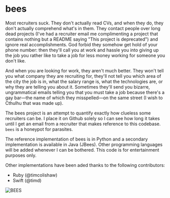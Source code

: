 # bees

Most recruiters suck. They don't actually read CVs, and when they do, they don't actually comprehend what's in them. They contact people over long dead projects (I've had a recruiter email me complimenting a project that contains nothing but a README saying "This project is deprecated") and ignore real accomplishments. God forbid they somehow get hold of your phone number: then they'll call you at work and hassle you into giving up the job you rather like to take a job for less money working for someone you don't like.

And when you are looking for work, they aren't much better. They won't tell you what company they are recruiting for, they'll not tell you which area of the city the job is in, what the salary range is, what the technologies are, or why they are telling you about it. Sometimes they'll send you bizarre, ungrammatical emails telling you that you must take a job because there's a gay bar—the name of which they misspelled—on the same street (I wish to Cthulhu that was made up).

The bees project is an attempt to quantify exactly how clueless some recruiters can be. I place it on Github solely so I can see how long it takes until I get an email from a recruiter that makes reference to this codebase. `bees` is a honeypot for parasites.

The reference implementation of bees is in Python and a secondary implementation is available in Java (JBees). Other programming languages will be added whenever I can be bothered. This code is for entertainment purposes only.

Other implementations have been aded thanks to the following contributors:

* Ruby (@timcolishaw)
* Swift (@timd)

![BEES](https://i.imgur.com/R1raY.gif)
